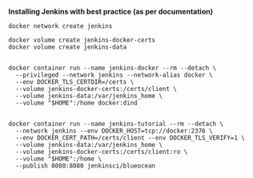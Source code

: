 __Installing Jenkins with best practice (as per documentation)__
  
    docker network create jenkins

    docker volume create jenkins-docker-certs
    docker volume create jenkins-data


    docker container run --name jenkins-docker --rm --detach \
      --privileged --network jenkins --network-alias docker \
      --env DOCKER_TLS_CERTDIR=/certs \
      --volume jenkins-docker-certs:/certs/client \
      --volume jenkins-data:/var/jenkins_home \
      --volume "$HOME":/home docker:dind


    docker container run --name jenkins-tutorial --rm --detach \
      --network jenkins --env DOCKER_HOST=tcp://docker:2376 \
      --env DOCKER_CERT_PATH=/certs/client --env DOCKER_TLS_VERIFY=1 \
      --volume jenkins-data:/var/jenkins_home \
      --volume jenkins-docker-certs:/certs/client:ro \
      --volume "$HOME":/home \
      --publish 8080:8080 jenkinsci/blueocean
